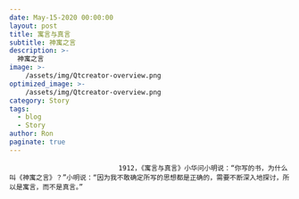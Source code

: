 ```yaml
---
date: May-15-2020 00:00:00
layout: post
title: 寓言与真言
subtitle: 神寓之言
description: >-
  神寓之言
image: >-
    /assets/img/Qtcreator-overview.png
optimized_image: >-
    /assets/img/Qtcreator-overview.png
category: Story
tags:
  - blog
  - Story
author: Ron
paginate: true
---
```


							　　1912，《寓言与真言》小华问小明说：“你写的书，为什么叫《神寓之言》？”小明说：“因为我不敢确定所写的思想都是正确的，需要不断深入地探讨，所以是寓言，而不是真言。”
							
							
						
